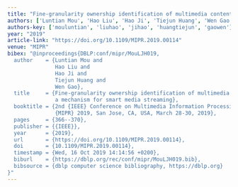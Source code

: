 ```yaml
---
title: "Fine-granularity ownership identification of multimedia content components: a mechanism for smart media streaming"
authors: ['Luntian Mou', 'Hao Liu', 'Hao Ji', 'Tiejun Huang', 'Wen Gao 0001']
authors-key: ['mouluntian', 'liuhao', 'jihao', 'huangtiejun', 'gaowen']
year: "2019"
article-link: "https://doi.org/10.1109/MIPR.2019.00114"
venue: "MIPR"
bibex: "@inproceedings{DBLP:conf/mipr/MouLJH019,
  author    = {Luntian Mou and
               Hao Liu and
               Hao Ji and
               Tiejun Huang and
               Wen Gao},
  title     = {Fine-granularity ownership identification of multimedia content components:
               a mechanism for smart media streaming},
  booktitle = {2nd {IEEE} Conference on Multimedia Information Processing and Retrieval,
               {MIPR} 2019, San Jose, CA, USA, March 28-30, 2019},
  pages     = {366--370},
  publisher = {{IEEE}},
  year      = {2019},
  url       = {https://doi.org/10.1109/MIPR.2019.00114},
  doi       = {10.1109/MIPR.2019.00114},
  timestamp = {Wed, 16 Oct 2019 14:14:56 +0200},
  biburl    = {https://dblp.org/rec/conf/mipr/MouLJH019.bib},
  bibsource = {dblp computer science bibliography, https://dblp.org}
}"
---
```

